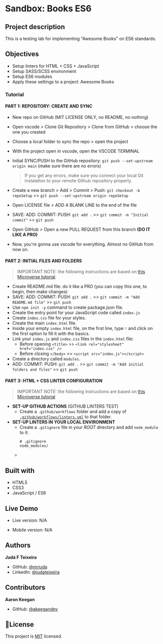 # Sandbox: Books ES6
## Project description
This is a testing lab for implementing "Awesome Books" on ES6 standards.

## Objectives
- Setup linters for HTML + CSS + JavaScript
- Setup SASS/SCSS environment
- Setup ES6 modules
- Apply these settings to a project: Awesome Books
### Tutorial
#### PART 1: REPOSITORY: CREATE AND SYNC
- New repo on GitHub (MIT LICENSE ONLY, no README, no nothing)
- Open vscode > Clone Git Repository > Clone from GitHub > choose the one you created
- Choose a local folder to sync the repo > open the project
- With the project open in vscode, open the VSCODE TERMINAL
- Initial SYNC/PUSH to the GitHub repository:
  `git push --set-upstream origin main` (make sure there are no errors)

  > If you get any errors, make sure you connect your local Git instalation to your remote Github repository properly.

- Create a new branch > Add > Commit > Push:
  `git checkout -b repoSetup` >> `git push --set-upstream origin repoSetup`
- Open LICENSE file > ADD A BLANK LINE to the end of the file
- SAVE: ADD: COMMIT: PUSH:
  `git add .` >> `git commit -m "Initial commit"` >> `git push`
- Open GitHub > Open a new PULL REQUEST from this branch **(DO IT LIKE A PRO)**
- Now, you're gonna use vscode for everything. Almost no GitHub from now on.

#### PART 2: INITIAL FILES AND FOLDERS
> *IMPORTANT NOTE:* the following instructions are based on [this Microverse tutorial](https://github.com/microverseinc/curriculum-javascript/blob/main/books/books_with_es6.md).
- Create README.md file: do it like a PRO (you can copy this one, to begin, then make changes)
- SAVE: ADD: COMMIT: PUSH: 
  `git add .` >> `git commit -m "Add README.md file"` >> `git push`
- Use `npm init -y` command to create package.json file.
- Create the entry point for your JavaScript code called `index.js`
- Create `index.css` file for your styles.
- Create the main `index.html` file.
- Inside your empty `index.html` file, on the first line, type `!` and click on the first option to fill it with the basics.
- Link your `index.js` and `index.css` files in the `index.html` file:
  - Before opening `<title>` >> `<link rel="stylesheet" href="index.css" />`
  - Before closing `</body>` >> `<script src="index.js"></script>`
- Create a directory called `modules`.
- ADD: COMMIT: PUSH: 
  `git add .` >> `git commit -m "Add initial folders and files"` >> `git push`

#### PART 3: HTML + CSS LINTER CONFIGURATION
> *IMPORTANT NOTE:* the following instructions are based on [this Microverse tutorial](https://github.com/microverseinc/linters-config/tree/master/html-css-js)
- **SET-UP GITHUB ACTIONS** (GITHUB LINTERS TEST)
  - Create a `.github/workflows` folder and add a copy of [`.github/workflows/linters.yml`](.github/workflows/linters.yml) to that folder.
- **SET-UP LINTERS IN YOUR LOCAL ENVIRONMENT**
  - Create a `.gitignore` file in your *ROOT* directory and add `node_module` to it:
    ```
    # .gitignore
    node_modules/
    ```
  - 

## Built with
- HTML5
- CSS3
- JavaScript / ES6

## Live Demo
- Live version: N/A

- Mobile version: N/A

## Authors
**Judá F Teixeira**
- GitHub: [@mrjuda](https://github.com/mrjuda "Judá Teixeira's GitHub profile")
- LinkedIn: [@judateixeira](https://www.linkedin.com/in/judateixeira "Judá Teixeira's Linkedin profile")

## Contributors
**Aaron Keegan**
- GitHub: [@akeegandev](https://github.com/akeegandev "Aaron Keegan's GitHub profile")

## 📝License
This project is [MIT](https://github.com/mrjuda/linked-list/blob/main/LICENSE) licensed.
